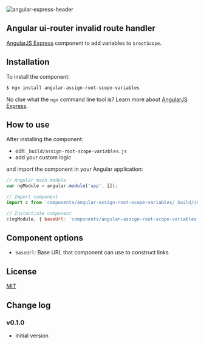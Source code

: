 ![angular-express-header](https://cloud.githubusercontent.com/assets/1859381/8266502/d94e93ce-1731-11e5-9b9d-9b9e58c5369f.png)

## Angular ui-router invalid route handler

[AngularJS Express](https://github.com/angular-express/angular-express) component to add variables to `$rootScope`.

## Installation

To install the component:

```bash
$ ngx install angular-assign-root-scope-variables
```

No clue what the `ngx` command line tool is? Learn more about [AngularJS Express](https://github.com/angular-express/angular-express).

## How to use

After installing the component:

- edit `_build/assign-root-scope-variables.js`
- add your custom logic

and import the component in your Angular application:

```javascript
// Angular main module
var ngModule = angular.module('app', []);

// Import component
import c from 'components/angular-assign-root-scope-variables/_build/index';

// Instantiate component
c(ngModule, { baseUrl: 'components/angular-assign-root-scope-variables' });
```

## Component options

- `baseUrl`: Base URL that component can use to construct links

## License

[MIT](LICENSE)

## Change log

### v0.1.0

- Initial version
